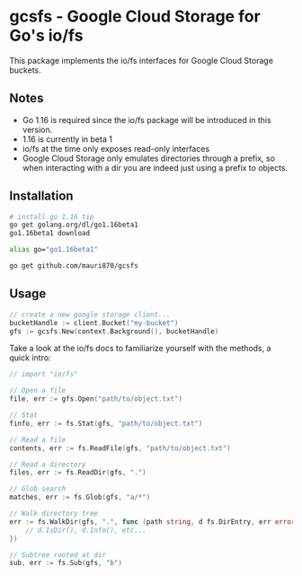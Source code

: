 # gcsfs - Google Cloud Storage for Go's io/fs

This package implements the io/fs interfaces for Google Cloud Storage buckets. 

## Notes

- Go 1.16 is required since the io/fs package will be introduced in this version.
- 1.16 is currently in beta 1
- io/fs at the time only exposes read-only interfaces
- Google Cloud Storage only emulates directories through a prefix, so when interacting with a dir you are indeed just using a prefix to objects.

## Installation

```bash
# install go 1.16 tip
go get golang.org/dl/go1.16beta1
go1.16beta1 download

alias go="go1.16beta1"

go get github.com/mauri870/gcsfs
```

## Usage

```go
// create a new google storage client...
bucketHandle := client.Bucket("my-bucket")
gfs := gcsfs.New(context.Background(), bucketHandle)
```

Take a look at the io/fs docs to familiarize yourself with the methods, a quick intro:

```go
// import "io/fs"

// Open a file
file, err := gfs.Open("path/to/object.txt")

// Stat
finfo, err := fs.Stat(gfs, "path/to/object.txt")

// Read a file
contents, err := fs.ReadFile(gfs, "path/to/object.txt")

// Read a directory
files, err := fs.ReadDir(gfs, ".")

// Glob search
matches, err := fs.Glob(gfs, "a/*")

// Walk directory tree
err := fs.WalkDir(gfs, ".", func (path string, d fs.DirEntry, err error) error {
	// d.IsDir(), d.Info(), etc...
})

// Subtree rooted at dir
sub, err := fs.Sub(gfs, "b")
```
